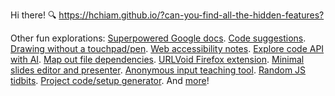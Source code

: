 Hi there! 🔍 <https://hchiam.github.io/?can-you-find-all-the-hidden-features?>

Other fun explorations: <!-- Fun stuff but also stuff I tend to refer to often. -->
[Superpowered Google docs](https://github.com/hchiam/learning-google-apps-script). 
[Code suggestions](https://github.com/hchiam/sourcefetch-server). 
[Drawing without a touchpad/pen](https://github.com/hchiam/draw-with-mouse-and-spacebar). 
[Web accessibility notes](https://github.com/hchiam/web-accessibility-course-notes). 
[Explore code API with AI](https://github.com/hchiam/code-explorer). 
[Map out file dependencies](https://github.com/hchiam/deps). 
[URLVoid Firefox extension](https://github.com/hchiam/urlvoid-firefox-extension). 
[Minimal slides editor and presenter](https://github.com/hchiam/slides). 
[Anonymous input teaching tool](https://github.com/hchiam/anonymous-input). 
[Random JS tidbits](https://github.com/hchiam/learning-js). 
[Project code/setup generator](https://github.com/hchiam/generator-hchiam-learning). 
And [more](https://github.com/hchiam/learning)! 

<!-- <a href="https://hchiam.github.io/?can-you-find-all-the-hidden-features?">
  <img align="center" src="header.svg" width="400" height="60" alt="" onerror="this.style.display='none'"/>
</a> -->

<!--
**hchiam/hchiam** is a ✨ _special_ ✨ repository because its `README.md` (this file) appears on your GitHub profile.

Here are some ideas to get you started:

- 🔭 I’m currently working on ...
- 🌱 I’m currently learning ...
- 👯 I’m looking to collaborate on ...
- 🤔 I’m looking for help with ...
- 💬 Ask me about ...
- 📫 How to reach me: ...
- 😄 Pronouns: ...
- ⚡ Fun fact: ...
-->
